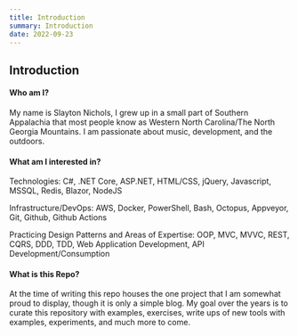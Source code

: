 ```yaml
---
title: Introduction
summary: Introduction
date: 2022-09-23
---
```


## Introduction

#### Who am I?

My name is Slayton Nichols, I grew up in a small part of Southern Appalachia that most people know as Western North Carolina/The North Georgia Mountains. I am passionate about music, development, and the outdoors.

#### What am I interested in?

Technologies:
C#, .NET Core, ASP.NET, HTML/CSS, jQuery, Javascript, MSSQL, Redis, Blazor, NodeJS

Infrastructure/DevOps:
AWS, Docker, PowerShell, Bash, Octopus, Appveyor, Git, Github, Github Actions

Practicing Design Patterns and Areas of Expertise:
OOP, MVC, MVVC, REST, CQRS, DDD, TDD, Web Application Development, API Development/Consumption

#### What is this Repo?

At the time of writing this repo houses the one project that I am somewhat proud to display, though it is only a simple blog. My goal over the years is to curate this repository with examples, exercises, write ups of new tools with examples, experiments, and much more to come.
